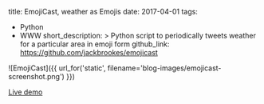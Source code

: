 title: EmojiCast, weather as Emojis
date: 2017-04-01
tags:
  - Python
  - WWW
short_description: >
  Python script to periodically tweets weather for a particular area in
  emoji form
github_link: https://github.com/jackbrookes/emojicast

![EmojiCast]({{ url_for('static', filename='blog-images/emojicast-screenshot.png') }})

[Live demo](https://twitter.com/EmojiCastLeeds)
